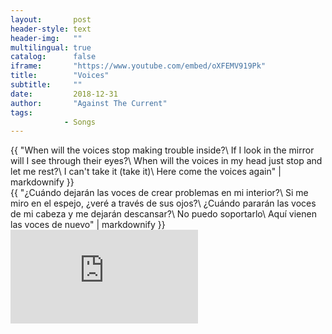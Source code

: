 ```yaml
---
layout:       post
header-style: text
header-img:   ""
multilingual: true
catalog:      false
iframe:       "https://www.youtube.com/embed/oXFEMV919Pk"
title:        "Voices"
subtitle:     ""
date:         2018-12-31
author:       "Against The Current"
tags:
            - Songs
---
```


<div class="en post-container">
    {{ "When will the voices stop making trouble inside?\
        If I look in the mirror will I see through their eyes?\
        When will the voices in my head just stop and let me rest?\
        I can't take it (take it)\
        Here come the voices again" | markdownify }}
</div>

<div class="es post-container">
    {{ "¿Cuándo dejarán las voces de crear problemas en mi interior?\
        Si me miro en el espejo, ¿veré a través de sus ojos?\
        ¿Cuándo pararán las voces de mi cabeza y me dejarán descansar?\
        No puedo soportarlo\
        Aquí vienen las voces de nuevo" | markdownify }}
</div>

<div class="iframe-youtube"><iframe src="https://www.youtube-nocookie.com/embed/oXFEMV919Pk?controls=0" title="YouTube video player" frameborder="0" allow="accelerometer; autoplay; clipboard-write; encrypted-media; gyroscope; picture-in-picture; web-share" allowfullscreen></iframe></div>